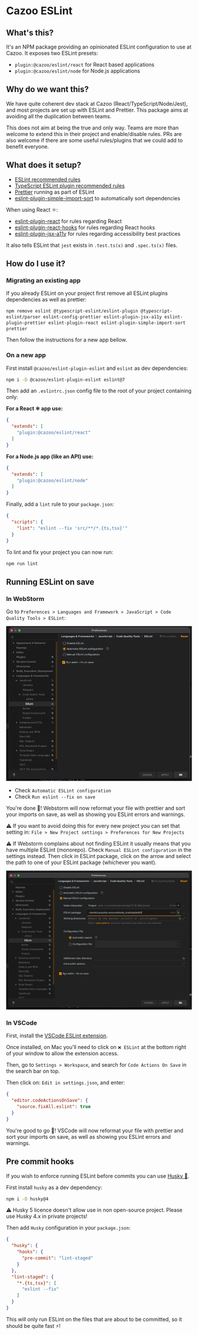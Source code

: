 # Cazoo ESLint

## What's this?

It's an NPM package providing an opinionated ESLint configuration to use at Cazoo.
It exposes two ESLint presets:

- `plugin:@cazoo/eslint/react` for React based applications
- `plugin:@cazoo/eslint/node` for Node.js applications

## Why do we want this?

We have quite coherent dev stack at Cazoo (React/TypeScript/Node/Jest), and most projects are set up with ESLint and Prettier.
This package aims at avoiding all the duplication between teams.

This does not aim at being the true and only way.
Teams are more than welcome to extend this in their project and enable/disable rules.
PRs are also welcome if there are some useful rules/plugins that we could add to benefit everyone.

## What does it setup?

- [ESLint recommended rules](https://eslint.org/docs/rules/)
- [TypeScript ESLint plugin recommended rules](https://www.npmjs.com/package/@typescript-eslint/eslint-plugin)
- [Prettier](https://prettier.io/) running as part of ESLint
- [eslint-plugin-simple-import-sort](https://www.npmjs.com/package/eslint-plugin-simple-import-sort) to automatically sort dependencies

When using React ⚛️:

- [eslint-plugin-react](https://www.npmjs.com/package/eslint-plugin-react) for rules regarding React
- [eslint-plugin-react-hooks](https://www.npmjs.com/package/eslint-plugin-react-hooks) for rules regarding React hooks
- [eslint-plugin-jsx-a11y](https://www.npmjs.com/package/eslint-plugin-jsx-a11y) for rules regarding accessibility best practices

It also tells ESLint that `jest` exists in `.test.ts(x)` and `.spec.ts(x)` files. 

## How do I use it?

### Migrating an existing app

If you already ESLint on your project first remove all ESLint plugins dependencies as well as prettier:

```
npm remove eslint @typescript-eslint/eslint-plugin @typescript-eslint/parser eslint-config-prettier eslint-plugin-jsx-a11y eslint-plugin-prettier eslint-plugin-react eslint-plugin-simple-import-sort prettier
```

Then follow the instructions for a new app bellow.

### On a new app

First install `@cazoo/eslint-plugin-eslint` and `eslint` as dev dependencies:

```bash
npm i -D @cazoo/eslint-plugin-eslint eslint@7
```

Then add an `.eslintrc.json` config file to the root of your project containing only:

**For a React ⚛️ app use:**

```json
{
  "extends": [
    "plugin:@cazoo/eslint/react"
  ]
}
```

**For a Node.js app (like an API) use:**

```json
{
  "extends": [
    "plugin:@cazoo/eslint/node"
  ]
}
```

Finally, add a `lint` rule to your `package.json`:

```json
{
  "scripts": {
    "lint": "eslint --fix 'src/**/*.{ts,tsx}'"
  }
}
```

To lint and fix your project you can now run:

```bash
npm run lint
```

## Running ESLint on save

### In WebStorm

Go to `Preferences > Languages and Framework > JavaScript > Code Quality Tools > ESLint`:

![](readme-resources/webstorm.jpg)

- Check `Automatic ESLint configuration`
- Check `Run eslint --fix on save`

You're done 🎉!
Webstorm will now reformat your file with prettier and sort your imports on save, as well as showing you ESLint errors and warnings.

⚠️ If you want to avoid doing this for every new project you can set that setting in: `File > New Project settings > Preferences for New Projects`

⚠️ If Webstorm complains about not finding ESLint it usually means that you have multiple ESLint (monorepo).
Check `Manual ESLint configuration` in the settings instead.
Then click in ESLint package, click on the arrow and select the path to one of your ESLint package (whichever you want).

![](readme-resources/manual-eslint.jpg)

### In VSCode

First, install the [VSCode ESLint extension](https://marketplace.visualstudio.com/items?itemName=dbaeumer.vscode-eslint).

Once installed, on Mac you'll need to click on `❌ ESLint` at the bottom right of your window to allow the extension access.

Then, go to `Settings > Workspace`, and search for `Code Actions On Save` in the search bar on top.

Then click on: `Edit in settings.json`, and enter:

```json
{
  "editor.codeActionsOnSave": {
    "source.fixAll.eslint": true
  }
}
```

You're good to go 🎉!
VSCode will now reformat your file with prettier and sort your imports on save, as well as showing you ESLint errors and warnings.

## Pre commit hooks

If you wish to enforce running ESLint before commits you can use [Husky 🐶](https://github.com/typicode/husky/tree/master).

First install `husky` as a dev dependency:

```bash
npm i -D husky@4
```

⚠️ Husky 5 licence doesn't allow use in non open-source project.
Please use Husky 4.x in private projects!

Then add `Husky` configuration in your `package.json`:

```json
{
  "husky": {
    "hooks": {
      "pre-commit": "lint-staged"
    }
  },
  "lint-staged": {
    "*.{ts,tsx}": [
      "eslint --fix"
    ]
  }
}
```

This will only run ESLint on the files that are about to be committed, so it should be quite fast ⚡️! 
